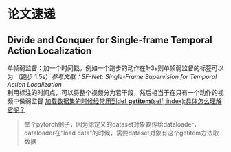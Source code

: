 # 论文速递
## Divide and Conquer for Single-frame Temporal Action Localization  
单帧弱监督：加一个时间戳。例如一个跑步的动作在1-3s则单帧弱监督的标签可以为 （跑步 1.5s）*参考文献：SF-Net: Single-Frame Supervision for Temporal Action Localization*   
利用标注的时间点，可以将整个视频分为若干段，然后相当于在只有一个动作的视频中做弱监督
[加载数据集的时候经常用到def __getitem__(self, index):具体怎么理解它呢？](https://www.zhihu.com/question/443036026/answer/1717480194)
>举个pytorch例子，因为你定义的dataset对象要传给dataloader，dataloader在“load data”的时候，需要dataset对象有这个getitem方法取数据